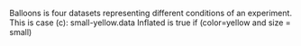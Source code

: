 Balloons is four datasets representing different conditions of an experiment. This is case (c): small-yellow.data Inflated is true if (color=yellow and size = small)
